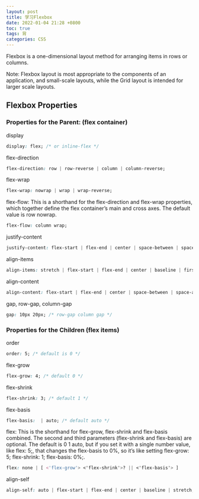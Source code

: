 ```yaml
---
layout: post
title: 学习Flexbox
date: 2022-01-04 21:28 +0800
toc: true
tags: 背
categories: CSS
---
```

Flexbox is a one-dimensional layout method for arranging items in rows or columns.

Note: Flexbox layout is most appropriate to the components of an application, and small-scale layouts, while the Grid layout is intended for larger scale layouts.

## Flexbox Properties

### Properties for the Parent: (flex container)

display

```css
display: flex; /* or inline-flex */
```

flex-direction
```css
flex-direction: row | row-reverse | column | column-reverse;
```

flex-wrap
```css
flex-wrap: nowrap | wrap | wrap-reverse;
```

flex-flow: This is a shorthand for the flex-direction and flex-wrap properties, which together define the flex container’s main and cross axes. The default value is row nowrap.
```css
flex-flow: column wrap;
```

justify-content
```css
justify-content: flex-start | flex-end | center | space-between | space-around | space-evenly | start | end | left | right ... + safe | unsafe;
```

align-items
```css
align-items: stretch | flex-start | flex-end | center | baseline | first baseline | last baseline | start | end | self-start | self-end + ... safe | unsafe;
```

align-content
```css
align-content: flex-start | flex-end | center | space-between | space-around | space-evenly | stretch | start | end | baseline | first baseline | last baseline + ... safe | unsafe;
```

gap, row-gap, column-gap
```css
gap: 10px 20px; /* row-gap column gap */
```

### Properties for the Children (flex items)

order
```css
order: 5; /* default is 0 */
```

flex-grow
```css
flex-grow: 4; /* default 0 */
```

flex-shrink
```css
flex-shrink: 3; /* default 1 */
```

flex-basis
```css
flex-basis:  | auto; /* default auto */
```

flex: This is the shorthand for flex-grow, flex-shrink and flex-basis combined. The second and third parameters (flex-shrink and flex-basis) are optional. The default is 0 1 auto, but if you set it with a single number value, like flex: 5;, that changes the flex-basis to 0%, so it’s like setting flex-grow: 5; flex-shrink: 1; flex-basis: 0%;.
```css
flex: none | [ <'flex-grow'> <'flex-shrink'>? || <'flex-basis'> ]
```

align-self
```css
align-self: auto | flex-start | flex-end | center | baseline | stretch;
```


